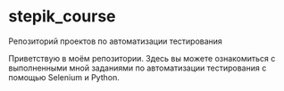 # stepik_course
Репозиторий проектов по автоматизации тестирования

Приветствую в моём репозитории. Здесь вы можете ознакомиться с выполненными мной заданиями по автоматизации тестирования с помощью Selenium и Python.
